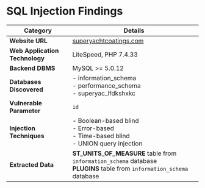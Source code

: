 # SQL Injection Findings

| **Category**               | **Details**                                                                                       |
|----------------------------|---------------------------------------------------------------------------------------------------|
| **Website URL**            | [superyachtcoatings.com](https://superyachtcoatings.com)                                          |
| **Web Application Technology** | LiteSpeed, PHP 7.4.33                                                                            |
| **Backend DBMS**           | MySQL >= 5.0.12                                                                                   |
| **Databases Discovered**   | - information_schema<br>- performance_schema<br>- superyac_lfdkshxkc                               |
| **Vulnerable Parameter**   | `id`                                                                                              |
| **Injection Techniques**   | - Boolean-based blind<br>- Error-based<br>- Time-based blind<br>- UNION query injection           |
| **Extracted Data**         | **ST_UNITS_OF_MEASURE** table from `information_schema` database<br>**PLUGINS** table from `information_schema` database |

